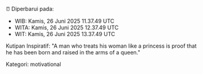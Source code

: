 ⏰ Diperbarui pada:
- WIB: Kamis, 26 Juni 2025 11.37.49 UTC
- WITA: Kamis, 26 Juni 2025 12.37.49 UTC
- WIT: Kamis, 26 Juni 2025 13.37.49 UTC

Kutipan Inspiratif:
"A man who treats his woman like a princess is proof that he has been born and raised in the arms of a queen."


Kategori: motivational


